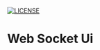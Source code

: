 [![LICENSE](https://img.shields.io/badge/license-Anti%20996-blue.svg)](https://github.com/996icu/996.ICU/blob/master/LICENSE)
# Web Socket Ui
